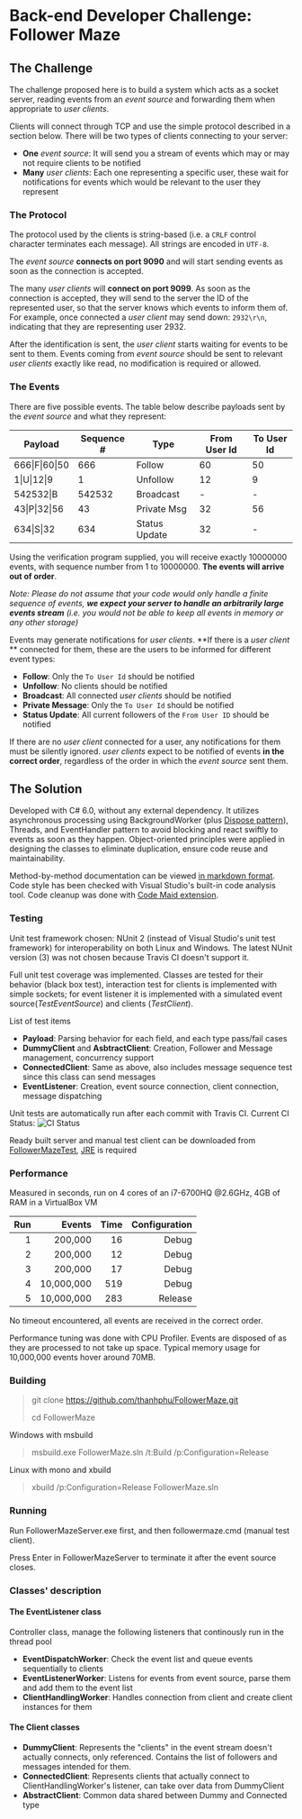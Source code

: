 # Back-end Developer Challenge: Follower Maze

## The Challenge
The challenge proposed here is to build a system which acts as a socket
server, reading events from an *event source* and forwarding them when
appropriate to *user clients*.

Clients will connect through TCP and use the simple protocol described in a
section below. There will be two types of clients connecting to your server:

- **One** *event source*: It will send you a
stream of events which may or may not require clients to be notified
- **Many** *user clients*: Each one representing a specific user,
these wait for notifications for events which would be relevant to the
user they represent

### The Protocol
The protocol used by the clients is string-based (i.e. a `CRLF` control
character terminates each message). All strings are encoded in `UTF-8`.

The *event source* **connects on port 9090** and will start sending
events as soon as the connection is accepted.

The many *user clients* will **connect on port 9099**. As soon
as the connection is accepted, they will send to the server the ID of
the represented user, so that the server knows which events to
inform them of. For example, once connected a *user client* may send down:
`2932\r\n`, indicating that they are representing user 2932.

After the identification is sent, the *user client* starts waiting for
events to be sent to them. Events coming from *event source* should be
sent to relevant *user clients* exactly like read, no modification is
required or allowed.

### The Events
There are five possible events. The table below describe payloads
sent by the *event source* and what they represent:

| Payload    | Sequence #| Type         | From User Id | To User Id |
|------------|-----------|--------------|--------------|------------|
|666&#124;F&#124;60&#124;50 | 666       | Follow       | 60           | 50         |
|1&#124;U&#124;12&#124;9    | 1         | Unfollow     | 12           | 9          |
|542532&#124;B    | 542532    | Broadcast    | -            | -          |
|43&#124;P&#124;32&#124;56  | 43        | Private Msg  | 32           | 56         |
|634&#124;S&#124;32    | 634       | Status Update| 32           | -          |

Using the verification program supplied, you will receive exactly 10000000 events,
with sequence number from 1 to 10000000. **The events will arrive out of order**.

*Note: Please do not assume that your code would only handle a finite sequence
of events, **we expect your server to handle an arbitrarily large events stream**
(i.e. you would not be able to keep all events in memory or any other storage)*

Events may generate notifications for *user clients*. **If there is a
*user client* ** connected for them, these are the users to be
informed for different event types:

* **Follow**: Only the `To User Id` should be notified
* **Unfollow**: No clients should be notified
* **Broadcast**: All connected *user clients* should be notified
* **Private Message**: Only the `To User Id` should be notified
* **Status Update**: All current followers of the `From User ID` should be notified

If there are no *user client* connected for a user, any notifications
for them must be silently ignored. *user clients* expect to be notified of
events **in the correct order**, regardless of the order in which the
*event source* sent them.

## The Solution
Developed with C# 6.0, without any external dependency. It utilizes asynchronous processing using BackgroundWorker (plus [Dispose pattern](https://msdn.microsoft.com/en-us/library/b1yfkh5e(v=vs.110).aspx)), Threads, and EventHandler pattern to avoid blocking and react swiftly to events as soon as they happen. Object-oriented principles were applied in designing the classes to eliminate duplication, ensure code reuse and maintainability.

Method-by-method documentation can be viewed [in markdown format](Docs/FollowerMazeServer.GeneratedXmlDoc.md). Code style has been checked with Visual Studio's built-in code analysis tool. Code cleanup was done with [Code Maid extension](http://www.codemaid.net/).

### Testing
Unit test framework chosen: NUnit 2 (instead of Visual Studio's unit test framework) for interoperability on both Linux and Windows. The latest NUnit version (3) was not chosen because Travis CI doesn't support it.

Full unit test coverage was implemented. Classes are tested for their behavior (black box test), interaction test for clients is implemented with simple sockets; for event listener it is implemented with a simulated event source(*TestEventSource*) and clients (*TestClient*).

List of test items
* **Payload**: Parsing behavior for each field, and each type pass/fail cases
* **DummyClient** and **AsbtractClient**: Creation, Follower and Message management, concurrency support
* **ConnectedClient**: Same as above, also includes message sequence test since this class can send messages
* **EventListener**: Creation, event source connection, client connection, message dispatching

Unit tests are automatically run after each commit with Travis CI. Current CI Status: ![CI Status](https://travis-ci.org/thanhphu/FollowerMaze.svg?branch=master)

Ready built server and manual test client can be downloaded from [FollowerMazeTest](FollowerMazeTest/Manual), [JRE](http://www.oracle.com/technetwork/java/javase/downloads/jre8-downloads-2133155.html) is required

### Performance
Measured in seconds, run on 4 cores of an i7-6700HQ @2.6GHz, 4GB of RAM in a VirtualBox VM

| Run | Events     | Time | Configuration |
|----:|-----------:|-----:|--------------:|
| 1   | 200,000    | 16   |Debug|
| 2   | 200,000    | 12   |Debug|
| 3   | 200,000    | 17   |Debug|
| 4   | 10,000,000 | 519  |Debug|
| 5   | 10,000,000 | 283  |Release|

No timeout encountered, all events are received in the correct order.

Performance tuning was done with CPU Profiler. Events are disposed of as they are processed to not take up space. Typical memory usage for 10,000,000 events hover around 70MB.

### Building

>git clone https://github.com/thanhphu/FollowerMaze.git
>
>cd FollowerMaze
>

Windows with msbuild
>msbuild.exe FollowerMaze.sln /t:Build /p:Configuration=Release

Linux with mono and xbuild
>xbuild /p:Configuration=Release FollowerMaze.sln
>

### Running
Run FollowerMazeServer.exe first, and then followermaze.cmd (manual test client).

Press Enter in FollowerMazeServer to terminate it after the event source closes.

### Classes' description
#### The EventListener class
Controller class, manage the following listeners that continously run in the thread pool

* **EventDispatchWorker**: Check the event list and queue events sequentially to clients
* **EventListenerWorker**: Listens for events from event source, parse them and add them to the event list
* **ClientHandlingWorker**: Handles connection from client and create client instances for them

#### The Client classes

* **DummyClient**: Represents the "clients" in the event stream doesn't actually connects, only referenced. Contains the list of followers and messages intended for them.
* **ConnectedClient**: Represents clients that actually connect to ClientHandlingWorker's listener, can take over data from DummyClient
* **AbstractClient**: Common data shared between Dummy and Connected type

